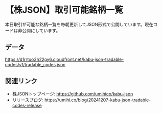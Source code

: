 # 【株JSON】取引可能銘柄一覧

本日取引が可能な銘柄一覧を毎朝更新してJSON形式で公開しています。現在コードは非公開にしています。

## データ

https://d1rrtoo3h22gy6.cloudfront.net/kabu-json-tradable-codes/v1/tradable_codes.json

## 関連リンク

- 株JSONトップページ: https://github.com/umihico/kabu-json
- リリースブログ: https://umihi.co/blog/20241207-kabu-json-tradable-codes-release
